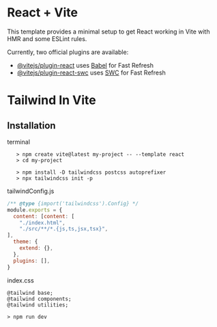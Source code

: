 # React + Vite

This template provides a minimal setup to get React working in Vite with HMR and some ESLint rules.

Currently, two official plugins are available:

- [@vitejs/plugin-react](https://github.com/vitejs/vite-plugin-react/blob/main/packages/plugin-react/README.md) uses [Babel](https://babeljs.io/) for Fast Refresh
- [@vitejs/plugin-react-swc](https://github.com/vitejs/vite-plugin-react-swc) uses [SWC](https://swc.rs/) for Fast Refresh

# Tailwind In Vite

## Installation
terminal

``` 
   > npm create vite@latest my-project -- --template react
   > cd my-project

   > npm install -D tailwindcss postcss autoprefixer
   > npx tailwindcss init -p
```
tailwindConfig.js
``` javascript
/** @type {import('tailwindcss').Config} */
module.exports = {
  content: [content: [
    "./index.html",
    "./src/**/*.{js,ts,jsx,tsx}",
],
  theme: {
    extend: {},
  },
  plugins: [],
}
```
index.css
```
@tailwind base;
@tailwind components;
@tailwind utilities;
```
```
> npm run dev
```
#  